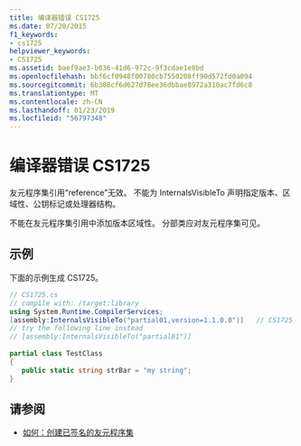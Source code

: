 ```yaml
---
title: 编译器错误 CS1725
ms.date: 07/20/2015
f1_keywords:
- cs1725
helpviewer_keywords:
- CS1725
ms.assetid: baef9ae3-b036-41d6-972c-9f3cdae1e8bd
ms.openlocfilehash: bbf6cf0948f00780cb7550208ff90d572fd0a094
ms.sourcegitcommit: 6b308cf6d627d78ee36dbbae8972a310ac7fd6c8
ms.translationtype: MT
ms.contentlocale: zh-CN
ms.lasthandoff: 01/23/2019
ms.locfileid: "56797348"
---
```

# <a name="compiler-error-cs1725"></a>编译器错误 CS1725
友元程序集引用“reference”无效。 不能为 InternalsVisibleTo 声明指定版本、区域性、公钥标记或处理器结构。  
  
 不能在友元程序集引用中添加版本区域性。 分部类应对友元程序集可见。  
  
## <a name="example"></a>示例  
 下面的示例生成 CS1725。  
  
```csharp  
// CS1725.cs  
// compile with: /target:library  
using System.Runtime.CompilerServices;  
[assembly:InternalsVisibleTo("partial01,version=1.1.0.0")]   // CS1725  
// try the following line instead  
// [assembly:InternalsVisibleTo("partial01")]  
  
partial class TestClass   
{  
   public static string strBar = "my string";  
}  
```  
  
## <a name="see-also"></a>请参阅

- [如何：创建已签名的友元程序集](../../csharp/programming-guide/concepts/assemblies-gac/how-to-create-signed-friend-assemblies.md)
